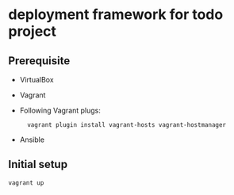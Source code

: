 # deployment framework for todo project

## Prerequisite
- VirtualBox
- Vagrant
- Following Vagrant plugs:

        vagrant plugin install vagrant-hosts vagrant-hostmanager

- Ansible

## Initial setup

    vagrant up

